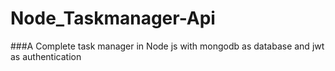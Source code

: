 # Node_Taskmanager-Api
###A Complete task manager in Node js with mongodb as database and jwt as authentication 
